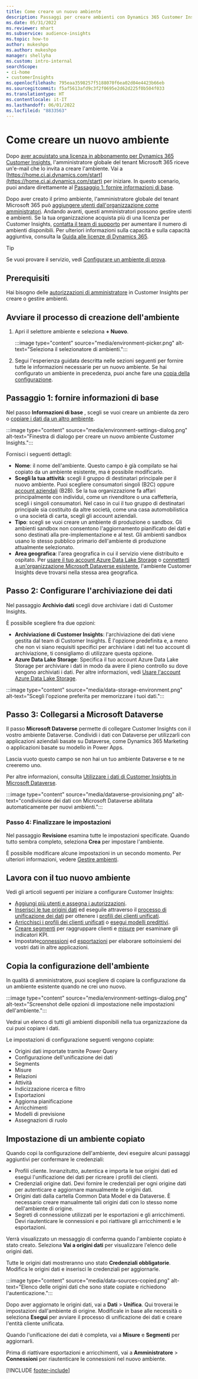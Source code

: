 ```yaml
---
title: Come creare un nuovo ambiente
description: Passaggi per creare ambienti con Dynamics 365 Customer Insights.
ms.date: 05/31/2022
ms.reviewer: mhart
ms.subservice: audience-insights
ms.topic: how-to
author: mukeshpo
ms.author: mukeshpo
manager: shellyha
ms.custom: intro-internal
searchScope:
- ci-home
- customerInsights
ms.openlocfilehash: 795eaa3598257f5188070f6ea02d04e4423b66eb
ms.sourcegitcommit: f5af5613afd9c3f2f0695e2d62d225f0b504f033
ms.translationtype: HT
ms.contentlocale: it-IT
ms.lasthandoff: 06/01/2022
ms.locfileid: "8833563"
---
```

# <a name="how-to-create-a-new-environment"></a>Come creare un nuovo ambiente

Dopo [aver acquistato una licenza in abbonamento per Dynamics 365 Customer Insights](paid-license.md), l'amministratore globale del tenant Microsoft 365 riceve un'e-mail che lo invita a creare l'ambiente. Vai a [https://home.ci.ai.dynamics.com/start](https://home.ci.ai.dynamics.com/start) per iniziare. In questo scenario, puoi andare direttamente al [Passaggio 1: fornire informazioni di base](#step-1-provide-basic-information).

Dopo aver creato il primo ambiente, l'amministratore globale del tenant Microsoft 365 può [aggiungere utenti dall'organizzazione come amministratori](permissions.md). Andando avanti, questi amministratori possono gestire utenti e ambienti. Se la tua organizzazione acquista più di una licenza per Customer Insights, [contatta il team di supporto](https://go.microsoft.com/fwlink/?linkid=2079641) per aumentare il numero di ambienti disponibili. Per ulteriori informazioni sulla capacità e sulla capacità aggiuntiva, consulta la [Guida alle licenze di Dynamics 365](https://go.microsoft.com/fwlink/?LinkId=866544).

> [!TIP]
> Se vuoi provare il servizio, vedi [Configurare un ambiente di prova](trial-signup.md).

## <a name="prerequisites"></a>Prerequisiti

Hai bisogno delle [autorizzazioni di amministratore](permissions.md) in Customer Insights per creare o gestire ambienti.

## <a name="start-the-environment-creation-process"></a>Avviare il processo di creazione dell'ambiente

1. Apri il selettore ambiente e seleziona **+ Nuovo**.
  
   :::image type="content" source="media/environment-picker.png" alt-text="Seleziona il selezionatore di ambienti.":::

1. Segui l'esperienza guidata descritta nelle sezioni seguenti per fornire tutte le informazioni necessarie per un nuovo ambiente. Se hai configurato un ambiente in precedenza, puoi anche fare una [copia della configurazione](#copy-the-environment-configuration).

## <a name="step-1-provide-basic-information"></a>Passaggio 1: fornire informazioni di base

Nel passo **Informazioni di base** , scegli se vuoi creare un ambiente da zero o [copiare i dati da un altro ambiente](#copy-the-environment-configuration).

   :::image type="content" source="media/environment-settings-dialog.png" alt-text="Finestra di dialogo per creare un nuovo ambiente Customer Insights.":::

Fornisci i seguenti dettagli:

- **Nome**: il nome dell'ambiente. Questo campo è già compilato se hai copiato da un ambiente esistente, ma è possibile modificarlo.
- **Scegli la tua attività**: scegli il gruppo di destinatari principale per il nuovo ambiente. Puoi scegliere consumatori singoli (B2C) oppure [account aziendali](work-with-business-accounts.md) (B2B). Se la tua organizzazione fa affari principalmente con individui, come un rivenditore o una caffetteria, scegli i singoli consumatori. Nel caso in cui il tuo gruppo di destinatari principale sia costituito da altre società, come una casa automobilistica o una società di carta, scegli gli account aziendali.
- **Tipo**: scegli se vuoi creare un ambiente di produzione o sandbox. Gli ambienti sandbox non consentono l'aggiornamento pianificato dei dati e sono destinati alla pre-implementazione e al test. Gli ambienti sandbox usano lo stesso pubblico primario dell'ambiente di produzione attualmente selezionato.
- **Area geografica**: l'area geografica in cui il servizio viene distribuito e ospitato. Per [usare il tuo account Azure Data Lake Storage](own-data-lake-storage.md) o [connetterti a un'organizzazione Microsoft Dataverse esistente](customer-insights-dataverse.md), l'ambiente Customer Insights deve trovarsi nella stessa area geografica.

## <a name="step-2-configure-data-storage"></a>Passo 2: Configurare l'archiviazione dei dati

Nel passaggio **Archivio dati** scegli dove archiviare i dati di Customer Insights.

È possibile scegliere fra due opzioni:

- **Archiviazione di Customer Insights**: l'archiviazione dei dati viene gestita dal team di Customer Insights. È l'opzione predefinita e, a meno che non vi siano requisiti specifici per archiviare i dati nel tuo account di archiviazione, ti consigliamo di utilizzare questa opzione.
- **Azure Data Lake Storage**: Specifica il tuo account Azure Data Lake Storage per archiviare i dati in modo da avere il pieno controllo su dove vengono archiviati i dati. Per altre informazioni, vedi [Usare l'account Azure Data Lake Storage](own-data-lake-storage.md).

:::image type="content" source="media/data-storage-environment.png" alt-text="Scegli l'opzione preferita per memorizzare i tuoi dati.":::

## <a name="step-3-connect-to-microsoft-dataverse"></a>Passo 3: Collegarsi a Microsoft Dataverse

Il passo **Microsoft Dataverse** permette di collegare Customer Insights con il vostro ambiente Dataverse. Condividi i dati con Dataverse per utilizzarli con applicazioni aziendali basate su Dataverse, come Dynamics 365 Marketing o applicazioni basate su modello in Power Apps.

Lascia vuoto questo campo se non hai un tuo ambiente Dataverse e te ne creeremo uno.

Per altre informazioni, consulta [Utilizzare i dati di Customer Insights in Microsoft Dataverse](customer-insights-dataverse.md).

:::image type="content" source="media/dataverse-provisioning.png" alt-text="condivisione dei dati con Microsoft Dataverse abilitata automaticamente per nuovi ambienti.":::

### <a name="step-4-finalize-the-settings"></a>Passo 4: Finalizzare le impostazioni

Nel passaggio **Revisione** esamina tutte le impostazioni specificate. Quando tutto sembra completo, seleziona **Crea** per impostare l'ambiente.

È possibile modificare alcune impostazioni in un secondo momento. Per ulteriori informazioni, vedere [Gestire ambienti](manage-environments.md).

## <a name="work-with-your-new-environment"></a>Lavora con il tuo nuovo ambiente

Vedi gli articoli seguenti per iniziare a configurare Customer Insights:

- [Aggiungi più utenti e assegna i autorizzazioni](permissions.md).
- [Inserisci le tue origini dati](data-sources.md) ed eseguile attraverso il [processo di unificazione dei dati](data-unification.md) per ottenere i [profili dei clienti unificati](customer-profiles.md).
- [Arricchisci i profili dei clienti unificati](enrichment-hub.md) o [esegui modelli predittivi](predictions-overview.md).
- [Creare segmenti](segments.md) per raggruppare clienti e [misure](measures.md) per esaminare gli indicatori KPI.
- Impostate[connessioni](connections.md) ed [esportazioni](export-destinations.md) per elaborare sottoinsiemi dei vostri dati in altre applicazioni.

## <a name="copy-the-environment-configuration"></a>Copia la configurazione dell'ambiente

In qualità di amministratore, puoi scegliere di copiare la configurazione da un ambiente esistente quando ne crei uno nuovo.

:::image type="content" source="media/environment-settings-dialog.png" alt-text="Screenshot delle opzioni di impostazione nelle impostazioni dell'ambiente.":::

Vedrai un elenco di tutti gli ambienti disponibili nella tua organizzazione da cui puoi copiare i dati.

Le impostazioni di configurazione seguenti vengono copiate:

- Origini dati importate tramite Power Query
- Configurazione dell'unificazione dei dati
- Segments
- Misure
- Relazioni
- Attività
- Indicizzazione ricerca e filtro
- Esportazioni
- Aggiorna pianificazione
- Arricchimenti
- Modelli di previsione
- Assegnazioni di ruolo

## <a name="set-up-a-copied-environment"></a>Impostazione di un ambiente copiato

Quando copi la configurazione dell'ambiente, devi eseguire alcuni passaggi aggiuntivi per confermare le credenziali:

- Profili cliente. Innanzitutto, autentica e importa le tue origini dati ed esegui l'unificazione dei dati per ricreare i profili dei clienti.
- Credenziali origine dati. Devi fornire le credenziali per ogni origine dati per autenticare e aggiornare manualmente le origini dati.
- Origini dati dalla cartella Common Data Model e da Dataverse. È necessario creare manualmente tali origini dati con lo stesso nome dell'ambiente di origine.
- Segreti di connessione utilizzati per le esportazioni e gli arricchimenti. Devi riautenticare le connessioni e poi riattivare gli arricchimenti e le esportazioni.

Verrà visualizzato un messaggio di conferma quando l'ambiente copiato è stato creato. Seleziona **Vai a origini dati** per visualizzare l'elenco delle origini dati.

Tutte le origini dati mostreranno uno stato **Credenziali obbligatorie**. Modifica le origini dati e inserisci le credenziali per aggiornarle.

:::image type="content" source="media/data-sources-copied.png" alt-text="Elenco delle origini dati che sono state copiate e richiedono l'autenticazione.":::

Dopo aver aggiornato le origini dati, vai a **Dati** > **Unifica**. Qui troverai le impostazioni dall'ambiente di origine. Modificale in base alle necessità o seleziona **Esegui** per avviare il processo di unificazione dei dati e creare l'entità cliente unificata.

Quando l'unificazione dei dati è completa, vai a **Misure** e **Segmenti** per aggiornarli.

Prima di riattivare esportazioni e arricchimenti, vai a **Amministratore** > **Connessioni** per riautenticare le connessioni nel nuovo ambiente.

[!INCLUDE [footer-include](includes/footer-banner.md)]
